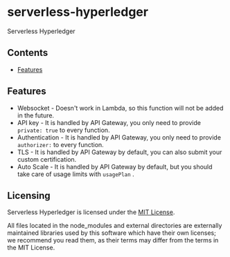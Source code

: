 # serverless-hyperledger
Serverless Hyperledger

## Contents

* [Features](#features)

## <a name="features"></a>Features

* Websocket - Doesn't work in Lambda, so this function will not be added in the future.
* API key - It is handled by API Gateway, you only need to provide `private: true` to every function.
* Authentication - It is handled by API Gateway, you only need to provide `authorizer:` to every function.
* TLS - It is handled by API Gateway by default, you can also submit your custom certification.
* Auto Scale - It is handled by API Gateway by default, but you should take care of usage limits with `usagePlan` .


## <a name="licensing"></a>Licensing

Serverless Hyperledger is licensed under the [MIT License](./LICENSE.txt).

All files located in the node_modules and external directories are externally maintained libraries used by this software which have their own licenses; we recommend you read them, as their terms may differ from the terms in the MIT License.